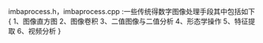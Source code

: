 imbaprocess.h，imbaprocess.cpp :一些传统得数字图像处理手段其中包括如下
{
1、图像直方图
2、图像卷积
3、二值图像与二值分析
4、形态学操作
5、特征提取
6、视频分析
}
